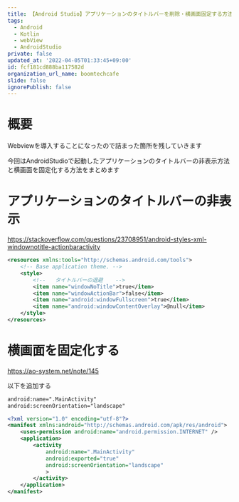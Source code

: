 ```yaml
---
title: 【Android Studio】アプリケーションのタイトルバーを削除・横画面固定する方法
tags:
  - Android
  - Kotlin
  - webView
  - AndroidStudio
private: false
updated_at: '2022-04-05T01:33:45+09:00'
id: fcf181cd888ba117582d
organization_url_name: boomtechcafe
slide: false
ignorePublish: false
---
```

# 概要

Webviewを導入することになったので詰まった箇所を残していきます

今回はAndroidStudioで起動したアプリケーションのタイトルバーの非表示方法と横画面を固定化する方法をまとめます


# アプリケーションのタイトルバーの非表示

https://stackoverflow.com/questions/23708951/android-styles-xml-windownotitle-actionbaractivity

```xml:src/main/res/values/themes.xml
<resources xmlns:tools="http://schemas.android.com/tools">
    <!-- Base application theme. -->
    <style>
        <!--   タイトルバーの退避    -->
        <item name="windowNoTitle">true</item>
        <item name="windowActionBar">false</item>
        <item name="android:windowFullscreen">true</item>
        <item name="android:windowContentOverlay">@null</item>
    </style>
</resources>
```


# 横画面を固定化する

https://ao-system.net/note/145

以下を追加する

```xml
android:name=".MainActivity"
android:screenOrientation="landscape"
```


```xml:src/main/AndroidManifest.xml
<?xml version="1.0" encoding="utf-8"?>
<manifest xmlns:android="http://schemas.android.com/apk/res/android">
    <uses-permission android:name="android.permission.INTERNET" />
    <application>
        <activity
            android:name=".MainActivity"
            android:exported="true"
            android:screenOrientation="landscape"
            >
        </activity>
    </application>
</manifest>
```

